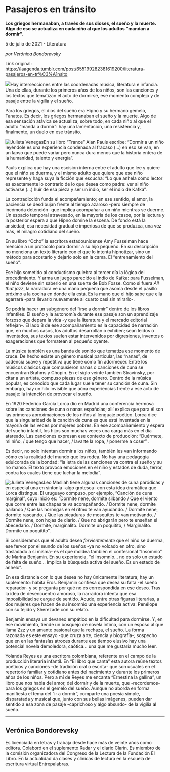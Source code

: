 # Pasajeros en tránsito

**Los griegos hermanaban, a través de sus dioses, el sueño y la muerte. Algo de eso se actualiza en cada niño al que los adultos “mandan a dormir”.**

5 de julio de 2021 - Literatura

_por Verónica Bondorevsky_

Link original: https://laagenda.tumblr.com/post/655199282381619200/literatura-pasajeros-en-tr%C3%A1nsito

![](https://64.media.tumblr.com/c3c94a267cabd2ba89b9c3c13ccdd6ae/878bdebaf7c1d051-74/s500x750/6858eae31d5b16582f1ca5f71b1d790355cd4a51.jpg)Hay intersecciones entre las coordenadas música, literatura e infancia. Una de ellas, durante los primeros años de los niños, son las canciones y los textos que tematizan el acto de dormirse, ese momento complejo y de pasaje entre la vigilia y el sueño.

Para los griegos, el dios del sueño era Hipno y su hermano gemelo, Tanatos. Es decir, los griegos hermanaban el sueño y la muerte. Algo de esa sensación atávica se actualiza, sobre todo, en cada niño al que el adulto “manda a dormir”: hay una lamentación, una resistencia y, finalmente, un duelo en ese tránsito.


![Julieta Venegas](https://64.media.tumblr.com/ea0aebf8e10046430512c6c8d3d79f1c/878bdebaf7c1d051-22/s250x400/63fe53e861806ffba1ce5cf378152d63d58bd30a.jpg)En su libro “Trance” Alan Pauls escribe: “Dormir a un niño leyéndole es una experiencia condenada al fracaso (…) en eso se van, en un lapso que puede variar pero nunca dura menos que la historia entera de la humanidad, talento y energía”. 

Pauls explica que hay una escisión interna entre el adulto que lee y quiere que el niño se duerma, y el mismo adulto que quiere que ese niño represente y haga suya la ficción que escucha: “Lo que anhela como lector es exactamente lo contrario de lo que desea como padre: ver al niño activarse (…) huir de esa pieza y ser un indio, ser el indio de Kafka”. 

La contradicción funda el acompañamiento; en ese sentido, el amor, la paciencia se desdibujan frente al tiempo azaroso -pero siempre de incómoda detención- que implica acompañar a un niño mientras se duerme. Un espacio temporal atravesado, en la mayoría de los casos, por la lectura y la posterior espera a que Hipno domine la escena. De fondo está la ansiedad; esa necesidad gradual e imperiosa de que se produzca, una vez más, el milagro cotidiano del sueño.

En su libro “Ocho” la escritora estadounidense Amy Fusselman hace mención a un protocolo para dormir a su hijo pequeño. En su descripción no menciona un texto literario con el que lo intenta hipnotizar, sino un método para acostarlo y dejarlo solo en la cama. El “entrenamiento del sueño”.

Ese hijo sometido al conductismo quiebra al tercer día la lógica del procedimiento. Y arma un juego parecido al indio de Kafka: para Fusselman, el niño deviene sin saberlo en una suerte de Bob Fosse. Como si fuera *All that jazz*, la narradora ve una mano pequeña que asoma desde el pasillo próximo a la cocina en donde ella está. Es la mano que el hijo sabe que ella agarrará -para llevarlo nuevamente al cuarto casi sin mirarlo-.

Se podría hacer un subgénero del “irse a dormir” dentro de los libros infantiles. El sueño y la autonomía durante ese pasaje son un aprendizaje forzoso que depara la vida -y que la literatura y el mercado editorial reflejan-. El lado B de ese acompañamiento es la capacidad de narración que, en muchos casos, los adultos desarrollan o exhiben; sean leídos o inventados, sus textos suelen estar intervenidos por digresiones, inventos o exageraciones que formatean al pequeño oyente.

La música también es una banda de sonido que tematiza ese momento de cruce. De hecho existe un género musical particular, las “nanas”, de cadencia suave y repetitiva que tiene como fin adormecer. Entre los músicos clásicos que compusieron nanas o canciones de cuna se encuentran Brahms y Chopin. En el siglo veinte también Stravinsky, por citar a un artista, compuso piezas de ese género. Dentro de la música popular, es conocido que cada lugar suele tener su canción de cuna. Sin embargo, hay un hilo invisible que aúna experiencias frente a ese acto de pasaje: la intención de provocar el sueño. 

En 1920 Federico García Lorca dio en Madrid una conferencia hermosa sobre las canciones de cuna o nanas españolas; allí explica que para él son las primeras aproximaciones de los niños al lenguaje poético. Lorca dice que la singularidad de la canción de cuna es que está inventada en la mayoría de las veces por mujeres pobres. En ese acompañamiento y espera del sueño infantil, los hijos son muchas veces una carga más en el día atareado. Las canciones expresan ese contexto de producción: “Duérmete, mi niño, / que tengo que hacer, / lavarte la ropa, / ponerme a coser” . 

Es decir, no solo intentan dormir a los niños, también les van informando cómo es la realidad del mundo que los rodea. No hay una pedagogía edulcorada de la bondad: “la letra de las canciones va contra el sueño y su río manso. El texto provoca emociones en el niño y estados de duda, terror, contra los cuales tiene que luchar la melodía”.


![Julieta Venegas](https://64.media.tumblr.com/196b13aae70b53938e34e7faf3cf94a9/878bdebaf7c1d051-f7/s250x400/2ed51fd1d11089e49df4a3f63813b05d115ea41f.jpg)Leo Masliah tiene algunas canciones de cuna paródicas y en especial una en sintonía -algo grotesca- con esta idea dramática que Lorca distingue. El uruguayo compuso, por ejemplo, “Canción de cuna marginal”, cuyo inicio es: “Dormite nene, dormite silbando / Que el viento que corre entre las chapas te va acompañando. / Dormite nene, dormite bailando / Que las hormigas en el ritmo te van ayudando. / Dormite nene, dormite rascando. / Que las picaduras de mosquitos te van motivando. / Dormite nene, con hojas de diario. / Que no abrigarán pero te enseñan el abecedario. / Dormite, marginalito. Dormite un poquitito, / Marginalito. Dormite un poquitito”.

Si consideramos que el adulto desea *fervientemente* que el niño se duerma, ese fervor por el mundo de los sueños -ya no volcado en otro, sino trasladado a sí misma- es el que moldea también el confesional “Insomnio” de Marina Benjamin. En su experiencia, “el insomnio… no es solo un estado de falta de sueño… Implica la búsqueda activa del sueño. Es un estado de anhelo”. 

En esa distancia con lo que desea no hay únicamente literatura; hay un suplemento: habita Eros. Benjamin confiesa que desea su falta -el sueño reparador- y se pregunta por qué no es correspondida en ese deseo. Tras la idea de desencuentro amoroso, la narradora intenta que esa imposibilidad se cargue de sentido. Acude, entre otras figuras literarias, a dos mujeres que hacen de su insomnio una experiencia activa: Penélope con su tejido y Sherezade con su relato. 

Benjamin ensaya un devaneo empático en la dificultad para dormirse. Y, en ese movimiento, tiende un bosquejo de novela íntima, con un esposo al que llama Zzz y un amante pasional que la rechaza, el sueño. La forma razonada es este ensayo -que cruza arte, ciencia y biografía-; sospecho que en en las fantasías atroces durante ese tiempo elusivo hay una potencial novela demoledora, caótica… una que me gustaría mucho leer. 

Yolanda Reyes es una escritora colombiana, referente en el campo de la producción literaria infantil. En “El libro que canta” esta autora reúne textos poéticos y canciones -de tradición oral o escrita- que son usuales en el repertorio familiar y cotidiano antes del nacimiento y durante los primeros años de los niños. Pero a mí de Reyes me encanta “Ernestina la gallina”, un libro que nos habla del amor, del dormir y de la muerte, que -recordemos- para los griegos es el gemelo del sueño. Aunque no aborda en forma manifiesta el tema del “ir a dormir”, comparte una poesía simple, disparatada y musical que, junto con sus bellas imágenes, pueden dar sentido a esa zona de pasaje -caprichoso y algo absurdo- de la vigilia al sueño.



---

Verónica Bondorevsky
--------------------

Es licenciada en letras y trabaja desde hace más de veinte años como editora. Colaboró en el suplemento Radar y el diario Clarín. Es miembro de la comisión organizadora del Congreso de la Lectura de la Fundación El Libro. En la actualidad da clases y clínicas de lectura en la escuela de escritura virtual Entrepalabras. 

